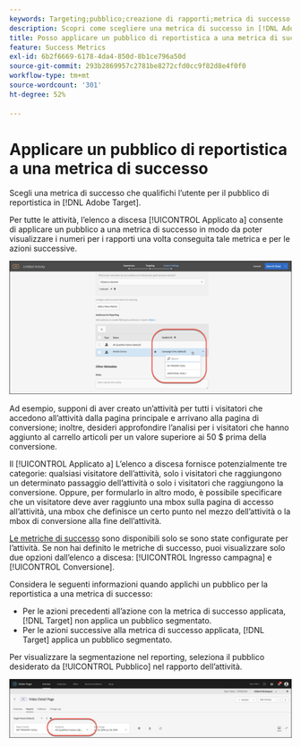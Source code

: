 ```yaml
---
keywords: Targeting;pubblico;creazione di rapporti;metrica di successo
description: Scopri come scegliere una metrica di successo in [!DNL Adobe Target] che qualifica l’utente per il pubblico di reportistica.
title: Posso applicare un pubblico di reportistica a una metrica di successo?
feature: Success Metrics
exl-id: 6b2f6669-6178-4da4-850d-8b1ce796a50d
source-git-commit: 293b2869957c2781be8272cfd0cc9f82d8e4f0f0
workflow-type: tm+mt
source-wordcount: '301'
ht-degree: 52%

---
```


# Applicare un pubblico di reportistica a una metrica di successo

Scegli una metrica di successo che qualifichi l’utente per il pubblico di reportistica in [!DNL Adobe Target].

Per tutte le attività, l’elenco a discesa [!UICONTROL Applicato a] consente di applicare un pubblico a una metrica di successo in modo da poter visualizzare i numeri per i rapporti una volta conseguita tale metrica e per le azioni successive.

![immagine success_metric](assets/success_metric.png)

Ad esempio, supponi di aver creato un’attività per tutti i visitatori che accedono all’attività dalla pagina principale e arrivano alla pagina di conversione; inoltre, desideri approfondire l’analisi per i visitatori che hanno aggiunto al carrello articoli per un valore superiore ai 50 $ prima della conversione.

Il [!UICONTROL Applicato a] L’elenco a discesa fornisce potenzialmente tre categorie: qualsiasi visitatore dell’attività, solo i visitatori che raggiungono un determinato passaggio dell’attività o solo i visitatori che raggiungono la conversione. Oppure, per formularlo in altro modo, è possibile specificare che un visitatore deve aver raggiunto una mbox sulla pagina di accesso all’attività, una mbox che definisce un certo punto nel mezzo dell’attività o la mbox di conversione alla fine dell’attività.

[Le metriche di successo](/help/main/c-activities/r-success-metrics/success-metrics.md#reference_D011575C85DA48E989A244593D9B9924) sono disponibili solo se sono state configurate per l’attività. Se non hai definito le metriche di successo, puoi visualizzare solo due opzioni dall’elenco a discesa: [!UICONTROL Ingresso campagna] e [!UICONTROL Conversione].

Considera le seguenti informazioni quando applichi un pubblico per la reportistica a una metrica di successo:

* Per le azioni precedenti all’azione con la metrica di successo applicata, [!DNL Target] non applica un pubblico segmentato.
* Per le azioni successive alla metrica di successo applicata, [!DNL Target] applica un pubblico segmentato.

Per visualizzare la segmentazione nel reporting, seleziona il pubblico desiderato da [!UICONTROL Pubblico] nel rapporto dell’attività.

![immagine a discesa reporting_audience](assets/reporting_audience_dropdown.png)
